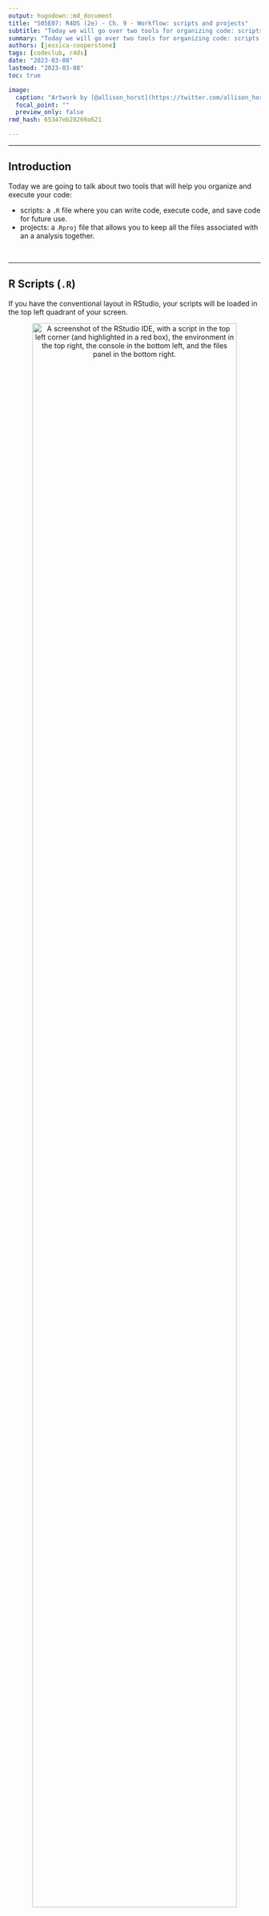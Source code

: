 ```yaml
---
output: hugodown::md_document
title: "S05E07: R4DS (2e) - Ch. 9 - Workflow: scripts and projects"
subtitle: "Today we will go over two tools for organizing code: scripts and projects."
summary: "Today we will go over two tools for organizing code: scripts and projects."
authors: [jessica-cooperstone]
tags: [codeclub, r4ds]
date: "2023-03-08"
lastmod: "2023-03-08"
toc: true

image: 
  caption: "Artwork by [@allison_horst](https://twitter.com/allison_horst)"
  focal_point: ""
  preview_only: false
rmd_hash: 65347eb28269a621

---
```


------------------------------------------------------------------------

## Introduction

Today we are going to talk about two tools that will help you organize and execute your code:

-   scripts: a `.R` file where you can write code, execute code, and save code for future use.
-   projects: a .`Rproj` file that allows you to keep all the files associated with an a analysis together.

<br>

------------------------------------------------------------------------

## R Scripts (`.R`)

If you have the conventional layout in RStudio, your scripts will be loaded in the top left quadrant of your screen.

<p align="center">
<img src=img/rstudio.png width="90%" alt="A screenshot of the RStudio IDE, with a script in the top left corner (and highlighted in a red box), the environment in the top right, the console in the bottom left, and the files panel in the bottom right.">
</p>

You could simply type any code you want to execute into the console to run it, but long term this is not a good or practical solution. It can get cramped, and most of the time you want to save your code you write so you can use it again in the future.

The R script file acts like a text file where you can write code, and then send it to the console. You can also save the file so you can use/edit it later.

### Running code

There are a few different ways in which you can execute code from your script by sending it to the console.

1.  By using Run in the top right corner of your Environment pane.
    <p align="center">
    <img src=img/run.png width="30%" alt="A screenshot of the RStudio IDE, showing the different Run options.">
    </p>
2.  Using a keyboard shortcut: place your cursor on the line you want to run and type `Cmd + Enter` on a Mac/Linux, or `Ctrl + Enter` on a PC.

### Code diagnostics

RStudio gets continually smarter in pointing out potential mistakes in your code to you, so you can fix them. Below are some examples of what this will look like.

If you put non-allowable characters in an object name:
<p align="left">
<img src=img/spaces_in_names.png width="30%" alt="A screenshot of the RStudio IDE, an error when you put a space in an object name for the code my data <- 1:10, you will see a red x on the left by your line numbers, and the diagnostic unexpected token data, and unexpected token <-.">
</p>
If you are missing a parentheses:
<p align="left">
<img src=img/missing_parentheses.png width="50%" alt="A screenshot of the RStudio IDE, an error when you put a space in an object name, you will see a red x on the left by your line numbers, and the diagnostic unexpected end of document.">
</p>

### Saving and naming

Talking about conventions for saving and naming might sound picky, but doing this in a systematic and predictable way will help you (and anyone who uses your code) in the future. In general you want your names to be:

1.  **Machine** readable: don't contain any spaces, symbols, or otherwise unallowable characters. *For example*, R will not prevent you from using spaces in column names, but it will from that point forward need to be encased in backticks which you will definitely find annoying.  
2.  **Human** readable: contain names that indicate to you and others what is contained within that object. *For example*, if you name all your dataframes Data, Data1, Data2, Data3, Data 4... you will have trouble in the future remembering the differences between them.
3.  **Some inherent organizational structure**, like numbering the names of scripts in the order they are run, making sub-folders, so it's easy to understand what comes from where, and to find what you're looking for. *For example*, I like to make sub-folders for data, output, figs, so that my parent directory stays organized. If you have a few scripts and they need to run sequentially, it would be a good idea to name them so that order is apparent, like `01_data-import-wrangling.R`, `02_stat-analysis.R`, `03_plot-figs.R`.

<br>

## R Projects (`.Rproj`)

<p align="center">
<img src=img/setwd_v_rproj.png width="60%" alt="A cartoon of a cracked glass cube looking frustrated with casts on its arm and leg, with bandaids on it, containing “setwd”, looks on at a metal riveted cube labeled “R Proj” holding a skateboard looking sympathetic, and a smaller cube with a helmet on labeled “here” doing a trick on a skateboard.">
<figcaption>
Artwork by [@allison_horst](https://twitter.com/allison_horst)
</figcaption>
</p>

### A reminder about directories

A couple of weeks ago, Jelmer shared with us some information about [getting and your working directory](https://biodash.github.io/codeclub/s05e05/#interlude-file-locations) using [`getwd()`](https://rdrr.io/r/base/getwd.html) and [`setwd()`](https://rdrr.io/r/base/getwd.html).

The reason why we have to do this is because we need to indicate in R where it should be looking for importing files, and where it should be writing out files from our analyses. R cannot read your mind, so you have to tell it where this location is.

### Why saving your environment is a bad idea

By default, R will save, or ask if you if you want to save your environment. Your environment contains all of the working objects, data, functions that you have been using for your analysis.

We recommend that you turn off this auto-saving of your environment to aid in your own reproducible analysis in the future. You can do that by going to Tools \> Global Options

<p align="center">
<img src=img/clean-slate.png width="90%" alt="A screenshot of global options, general, unchecking to restore workspace at startup, and setting save workspace to RData to never.">
</p>

### Making a reprex

It is likely that as you travel on your coding journey, you will come across a problem that despite whatever you try, you are struggling to solve. You might want to post about your problem on [Stack Overflow](https://stackoverflow.com/) so you can get some help.

To do this, you should create a reprex: a **repr**oducible **ex**ample.

<p align="center">
<img src=img/reprex.png width="80%" alt="A side-by-side comparison of a monster providing problematic code to tech support when it is on a bunch of crumpled, disorganized papers, with both monsters looking sad and very stressed (left), compared to victorious looking monsters celebrating when code is provided in a nice box with a bow labeled “reprex”. Title text reads “reprex: make reproducible examples. Help them help everyone!” Learn more about reprex.">
<figcaption>
Artwork by [@allison_horst](https://twitter.com/allison_horst)
</figcaption>
</p>

Within your reprex, you should:

-   include everything you need to make your code reproducible. That includes any [`library()`](https://rdrr.io/r/base/library.html) calls and any necessary objects.

-   think minimalistically - don't use more or more complicated data if you example can be simpler. If you can use built in datasets from R (think, `mtcars`, `iris`), do so.

-   make sure its easy for someone to reproduce what you did via copy and pasting your code (no screenshots!)

Often the process of creating the reprex will help you figure out the answer to your own problem.

This isn't just good for posting about coding problems, if you want to ask your lab mate, instructor, collaborator, friend about a problem and you'd like their help in solving it, make it easy for them to help you.

Here is some more information about creating a good reprex [from the package reprex](https://reprex.tidyverse.org/articles/reprex-dos-and-donts.html) and [on Stack overflow](https://stackoverflow.com/questions/5963269/how-to-make-a-great-r-reproducible-example/16532098).

------------------------------------------------------------------------

## Breakout Rooms

We are going to practice what we've gone over today with some breakout exercises.

### Exercise 1

Set yourself up an R project for your Code Club files. Store it in a permanent and logical space on your computer (i.e., not your downloads folder or desktop), and once you've done it, open it up and use it for the rest of Code Club.

### Exercise 2

Using your new project, take a file from a past Code Club or from your research, and load it into R using what you've learned in the past two sessions ([Data Import](https://biodash.github.io/codeclub/s05e05/) and [Data Import 2](https://biodash.github.io/codeclub/s05e06/)). Also try and export what you've just imported and save it in a subfolder called "output".

### Exercise 3

Go to the RStudio Tips Twitter account, <https://twitter.com/rstudiotips> and find one tip that looks interesting. Practice using it!

### Exercise 4

What other common mistakes will RStudio diagnostics report? Read <https://support.posit.co/hc/en-us/articles/205753617-Code-Diagnostics> to find out.

### Bonus 1

Try and create a reprex for a coding problem you've run into.

